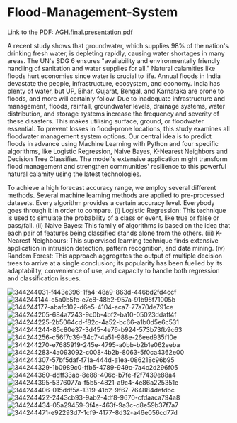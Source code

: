 # Flood-Management-System
Link to the PDF: [AGH.final.presentation.pdf](https://github.com/user-attachments/files/17132011/AGH.final.presentation.pdf)


A recent study shows that groundwater, which supplies 98% of the nation's drinking fresh water, is depleting rapidly, causing water shortages in many areas. The UN's SDG 6 ensures "availability and environmentally friendly handling of sanitation and water supplies for all." Natural calamities like floods hurt economies since water is crucial to life. Annual floods in India devastate the people, infrastructure, ecosystem, and economy. India has plenty of water, but UP, Bihar, Gujarat, Bengal, and Karnataka are prone to floods, and more will certainly follow. Due to inadequate infrastructure and management, floods, rainfall, groundwater levels, drainage systems, water distribution, and storage systems increase the frequency and severity of these disasters. This makes utilising surface, ground, or floodwater essential. To prevent losses in flood-prone locations, this study examines all floodwater management system options. Our central idea is to predict floods in advance using Machine Learning with Python and four specific algorithms, like Logistic Regression, Naive Bayes, K-Nearest Neighbors and Decision Tree Classifier. The model's extensive application might transform flood management and strengthen communities' resilience to this powerful natural calamity using the latest technologies.

To achieve a high forecast accuracy range, we employ several different methods. Several machine learning methods are applied to pre-processed datasets. Every algorithm provides a certain accuracy level. Everybody goes through it in order to compare.
(i) Logistic Regression: This technique is used to simulate the probability of a class or event, like true or false or pass/fail.
(ii) Naive Bayes: This family of algorithms is based on the idea that each pair of features being classified stands alone from the others.
(iii) K-Nearest Neighbours: This supervised learning technique finds extensive application in intrusion detection, pattern recognition, and data mining.
(iv) Random Forest: This approach aggregates the output of multiple decision trees to arrive at a single conclusion; its popularity has been fuelled by its adaptability, convenience of use, and capacity to handle both regression and classification issues.

![344244031-f443e396-1fa4-48a9-863d-446bd2fd4ccf](https://github.com/user-attachments/assets/3c2d5ed6-5db8-4298-8cfd-13d4ec50ff04)
![344244144-e5a0b5fe-e7c8-48b2-957a-91b95f71005b](https://github.com/user-attachments/assets/b3ca1bd5-1f43-4f53-8f1b-9c67c0ed6dcb)
![344244177-abafc102-d6e5-4104-aca7-77a70de791ce](https://github.com/user-attachments/assets/62b80b7d-5322-4841-94c7-782f37feb735)
![344244205-684a7243-9c0b-4bf2-ba10-05023ddaff4f](https://github.com/user-attachments/assets/153c4584-7eb6-468a-9329-31b7baab855e)
![344244225-2b5064cd-f82c-4a52-bc66-a1b0d5e6c531](https://github.com/user-attachments/assets/6476d964-74c8-4900-9d7f-ba4fa9892175)
![344244244-85c80e37-3d45-4e76-b924-573b73fb9c63](https://github.com/user-attachments/assets/d1396aff-b036-467e-8627-32fd7992275a)
![344244256-c56f7c39-34c7-4a51-988e-26eed935f10e](https://github.com/user-attachments/assets/0cf66e34-a20a-4a1c-8b4c-cc47b3f6050b)
![344244270-e7685919-245e-4795-a0bb-b2b1e062eeba](https://github.com/user-attachments/assets/0d60819b-b9c2-46df-b89e-9dcd93a907ab)
![344244283-4a093092-c008-4b2b-8063-5f0ca4362e00](https://github.com/user-attachments/assets/d1035e3d-3016-4e30-98fb-8a15acab58bc)
![344244307-57bf5daf-f71a-444d-a1ea-086218c96b95](https://github.com/user-attachments/assets/93893bc6-24f3-4d31-a10b-224530d6114f)
![344244329-1b0989c0-ffb5-4789-949c-7a4c2d296f05](https://github.com/user-attachments/assets/eb5640fb-6f72-4bec-b02b-70980a421ee2)
![344244360-ddff33ab-8e88-406c-b7fe-f2f7439e88a4](https://github.com/user-attachments/assets/bdc1d8b4-c3ed-445f-a633-4890dd18f0ab)
![344244395-5376077a-f5b5-4821-a9c4-4e86a225351e](https://github.com/user-attachments/assets/3491f4d2-1392-4d1e-a4bf-ad799fe6d195)
![344244406-015ddf5a-1319-41b2-9f67-764884defdbc](https://github.com/user-attachments/assets/1b94da4c-f712-4b05-a76a-d9419eca37c0)
![344244422-2443cb93-9ab2-4df8-9670-cfdaaca794a8](https://github.com/user-attachments/assets/9132fc4e-df10-4ed4-8498-d360c7c43a6b)
![344244434-05a29459-3f4e-463f-9a3c-d8e59b37f7a7](https://github.com/user-attachments/assets/ca4ed24a-638e-456f-a678-4e460a2378c0)
![344244471-e92293d7-1cf9-4177-8d32-a46e056cd77d](https://github.com/user-attachments/assets/3f799447-9797-4505-a8a6-3a4332555ea8)













